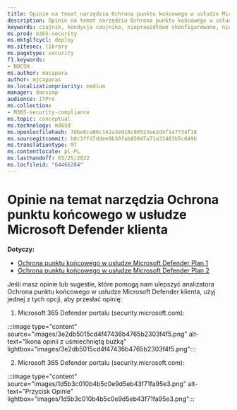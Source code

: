 ```yaml
---
title: Opinie na temat narzędzia Ochrona punktu końcowego w usłudze Microsoft Defender klienta
description: Opinie na temat narzędzia Ochrona punktu końcowego w usłudze Microsoft Defender klienta
keywords: czujnik, kondycja czujnika, nieprawidłowo skonfigurowane, nieaktywne, bez danych czujnika, dane czujnika, zakłócona komunikacja, komunikacja
ms.prod: m365-security
ms.mktglfcycl: deploy
ms.sitesec: library
ms.pagetype: security
f1.keywords:
- NOCSH
ms.author: macapara
author: mjcaparas
ms.localizationpriority: medium
manager: dansimp
audience: ITPro
ms.collection:
- M365-security-compliance
ms.topic: conceptual
ms.technology: m365d
ms.openlocfilehash: 7dbe8ca06c142a3e918c90523ee2d4f147734f18
ms.sourcegitcommit: b0c3ffd7ddee9b30fab85047a71a31483b5c649b
ms.translationtype: MT
ms.contentlocale: pl-PL
ms.lasthandoff: 03/25/2022
ms.locfileid: "64466284"
---
```

# <a name="provide-feedback-on-the-microsoft-defender-for-endpoint-client-analyzer-tool"></a>Opinie na temat narzędzia Ochrona punktu końcowego w usłudze Microsoft Defender klienta

**Dotyczy:**
- [Ochrona punktu końcowego w usłudze Microsoft Defender Plan 1](https://go.microsoft.com/fwlink/?linkid=2154037)
- [Ochrona punktu końcowego w usłudze Microsoft Defender Plan 2](https://go.microsoft.com/fwlink/?linkid=2154037)

Jeśli masz opinie lub sugestie, które pomogą nam ulepszyć analizatora Ochrona punktu końcowego w usłudze Microsoft Defender klienta, użyj jednej z tych opcji, aby przesłać opinię:

1. Microsoft 365 Defender portalu (security.microsoft.com):

:::image type="content" source="images/3e2db5015cd4f47436b4765b2303f4f5.png" alt-text="Ikona opinii z uśmiechniętą buźką" lightbox="images/3e2db5015cd4f47436b4765b2303f4f5.png":::

2. Microsoft 365 Defender portalu (security.microsoft.com):

:::image type="content" source="images/1d5b3c010b4b5c0e9d5eb43f71fa95e3.png" alt-text="Przycisk Opinie" lightbox="images/1d5b3c010b4b5c0e9d5eb43f71fa95e3.png":::
